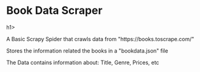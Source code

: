 <h1>Book Data Scraper</h1>h1>
<p>A Basic Scrapy Spider that crawls data from "https://books.toscrape.com/" </p>
<p>Stores the information related the books in a "bookdata.json" file</p>
<p>The Data contains information about:
Title,
Genre,
Prices,
etc</p>

